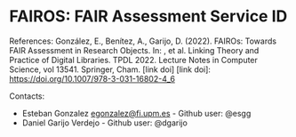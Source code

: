 FAIROS: FAIR Assessment Service ID
==============================

References:
González, E., Benítez, A., Garijo, D. (2022). FAIROs: Towards FAIR Assessment in Research Objects. In: , et al. Linking Theory and Practice of Digital Libraries. TPDL 2022. Lecture Notes in Computer Science, vol 13541. Springer, Cham. [link doi]
[link doi]: https://doi.org/10.1007/978-3-031-16802-4_6

Contacts: 
* Esteban Gonzalez <egonzalez@fi.upm.es> - Github user: @esgg
* Daniel Garijo Verdejo - Github user: @dgarijo
